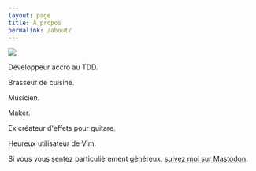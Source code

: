 ```yaml
---
layout: page
title: À propos
permalink: /about/
---
```


<img src="http://www.gravatar.com/avatar/f6d0dff2dbb2fdc08fb1318116ea572c?s=140"/>

Développeur accro au TDD.

Brasseur de cuisine.

Musicien.

Maker.

Ex créateur d'effets pour guitare.

Heureux utilisateur de Vim.

Si vous vous sentez particulièrement généreux,
<a href="https://ruby.social/@lkdjiin">suivez moi sur Mastodon</a>.

